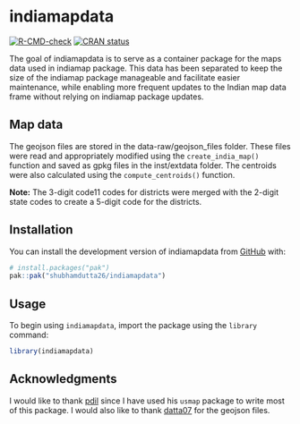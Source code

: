 
<!-- README.md is generated from README.Rmd. Please edit that file -->

# indiamapdata

<!-- badges: start -->

[![R-CMD-check](https://github.com/shubhamdutta26/indiamapdata/actions/workflows/R-CMD-check.yaml/badge.svg)](https://github.com/shubhamdutta26/indiamapdata/actions/workflows/R-CMD-check.yaml)
[![CRAN
status](https://www.r-pkg.org/badges/version/indiamapdata)](https://CRAN.R-project.org/package=indiamapdata)

<!-- badges: end -->

The goal of indiamapdata is to serve as a container package for the maps
data used in indiamap package. This data has been separated to keep the
size of the indiamap package manageable and facilitate easier
maintenance, while enabling more frequent updates to the Indian map data
frame without relying on indiamap package updates.

## Map data

The geojson files are stored in the data-raw/geojson_files folder. These
files were read and appropriately modified using the
`create_india_map()` function and saved as gpkg files in the
inst/extdata folder. The centroids were also calculated using the
`compute_centroids()` function.

**Note:** The 3-digit code11 codes for districts were merged with the
2-digit state codes to create a 5-digit code for the districts.

## Installation

You can install the development version of indiamapdata from
[GitHub](https://github.com/) with:

``` r
# install.packages("pak")
pak::pak("shubhamdutta26/indiamapdata")
```

## Usage

To begin using `indiamapdata`, import the package using the `library`
command:

``` r
library(indiamapdata)
```

## Acknowledgments

I would like to thank [pdil](https://github.com/pdil) since I have used
his `usmap` package to write most of this package. I would also like to
thank [datta07](https://github.com/datta07) for the geojson files.
